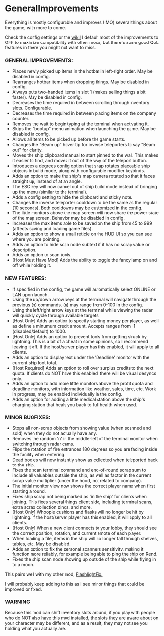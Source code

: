 # GeneralImprovements

Everything is mostly configurable and improves (IMO) several things about the game, with more to come.

Check the config settings or the [wiki!](https://thunderstore.io/c/lethal-company/p/ShaosilGaming/GeneralImprovements/wiki/) I default most of the improvements to OFF to maximize compatibility with other mods, but there's some good QoL features in there you might not want to miss.

### GENERAL IMPROVEMENTS:
* Places newly picked up items in the hotbar in left-right order. May be disabled in config.
* Rearranges hotbar items when dropping things. May be disabled in config.
* Always puts two-handed items in slot 1 (makes selling things a bit faster). May be disabled in config.
* Decreases the time required in between scrolling through inventory slots. Configurable.
* Decreases the time required in between placing items on the company counter.
* Removes the wait to begin typing at the terminal when activating it.
* Skips the "bootup" menu animation when launching the game. May be disabled in config.
* Allows all items to be picked up before the game starts.
* Changes the "Beam up" hover tip for inverse teleporters to say "Beam out" for clarity.
* Moves the ship clipboard manual to start pinned to the wall. This makes it easier to find, and moves it out of the way of the teleport button.
* Introduces a degrees config option that snap rotates placeable ship objects in build mode, along with configurable modifier keybinds.
* Adds an option to make the ship's map camera rotated so that it faces straight up, instead of at an angle.
* The ESC key will now cancel out of ship build mode instead of bringing up the menu (similar to the terminal).
* Adds a config setting to hide the clipboard and sticky note.
* Changes the inverse teleporter cooldown to be the same as the regular (10 seconds). Both cooldowns may be customized in the config.
* The little monitors above the map screen will now share the power state of the map screen. Behavior may be disabled in config.
* Increases the max items able to be saved on the ship from 45 to 999 (affects saving and loading game files).
* Adds an option to show a small reticle on the HUD UI so you can see where you are pointing.
* Adds an option to hide scan node subtext if it has no scrap value or description.
* Adds an option to scan tools.
* [Host Must Have Mod] Adds the ability to toggle the fancy lamp on and off while holding it.

### NEW FEATURES:
* If specified in the config, the game will automatically select ONLINE or LAN upon launch.
* Using the up/down arrow keys at the terminal will navigate through the previous (n) commands. (n) may range from 0-100 in the config.
* Using the left/right arrow keys at the terminal while viewing the radar will quickly cycle through available targets.
* [Host Only] Adds an option to specify starting money per player, as well as define a minumum credit amount. Accepts ranges from -1 (disabled/default) to 1000.
* [Host Only] Adds an option to prevent tools from getting struck by lightning. This is a bit of a cheat in some opinions, so I recommend leaving it off. If the host/server player has this enabled, it will apply to all clients.
* Adds an option to display text under the 'Deadline' monitor with the current ship loot total.
* [Host Required] Adds an option to roll over surplus credits to the next quota. If clients do NOT have this enabled, there will be visual desyncs only.
* Adds an option to add more little monitors above the profit quota and deadline monitors, with information like weather, sales, time, etc. Work in progress, may be enabled individually in the config.
* Adds an option for adding a little medical station above the ship's charging station that heals you back to full health when used.

### MINOR BUGFIXES:
* Stops all non-scrap objects from showing value (when scanned and sold) when they do not actually have any.
* Removes the random 'n' in the middle-left of the terminal monitor when switching through radar cams.
* Flips the rotation of fire entrances 180 degrees so you are facing inside the facility when entering.
* Dead bodies will now instantly show as collected when teleported back to the ship.
* Fixes the scan terminal command and end-of-round scrap sum to include all valuables outside the ship, as well as factor in the current scrap value multiplier (under the hood, not related to company).
* The initial monitor view now shows the correct player name when first starting a round.
* Fixes ship scrap not being marked as 'in the ship' for clients when joining. This fixes several things client side, including terminal scans, extra scrap collection pings, and more.
* [Host Only] Whoopie cushions and flasks will no longer be hit by lightning. If the host/server player has this enabled, it will apply to all clients.
* [Host Only] When a new client connects to your lobby, they should see the correct position, rotation, and current emote of each player.
* When loading a file, items in the ship will no longer fall through shelves, tables, etc. May be disabled.
* Adds an option to fix the personal scanners sensitivity, making it function more reliably, for example being able to ping the ship on Rend.
* Fixes the ship scan node showing up outside of the ship while flying in to a moon.

This pairs well with my other mod, [FlashlightFix.](https://thunderstore.io/c/lethal-company/p/ShaosilGaming/FlashlightFix/)

I will probably keep adding to this as I see minor things that could be improved or fixed.

### WARNING

Because this mod can shift inventory slots around, if you play with people who do NOT also have this mod installed, the slots they are aware about on your character may be different, and as a result, they may not see you holding what you actually are.
